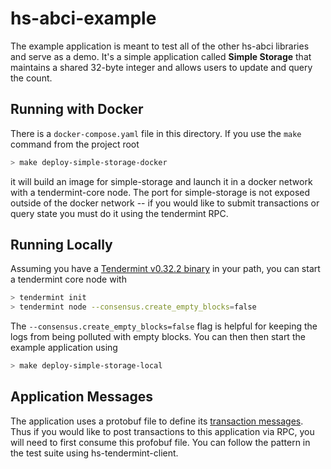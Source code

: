 # hs-abci-example

The example application is meant to test all of the other hs-abci libraries and serve as a demo.
It's a simple application called **Simple Storage** that maintains a shared 32-byte integer and
allows users to update and query the count.

## Running with Docker
There is a `docker-compose.yaml` file in this directory. If you use the `make` command from the project root

```bash
> make deploy-simple-storage-docker
```

it will build an image for simple-storage and launch it in a docker network
with a tendermint-core node. The port for simple-storage is not exposed outside of the docker network --
if you would like to submit transactions or query state you must do it using the tendermint RPC.

## Running Locally
Assuming you have a [Tendermint v0.32.2 binary](https://github.com/tendermint/tendermint/releases/tag/v0.32.2) in your path, you can start a tendermint core node with

```bash
> tendermint init
> tendermint node --consensus.create_empty_blocks=false
```

The `--consensus.create_empty_blocks=false` flag is helpful for keeping the logs from being polluted with empty blocks. You can then then start the example application using

```bash
> make deploy-simple-storage-local
```

## Application Messages
The application uses a protobuf file to define its [transaction messages](https://github.com/f-o-a-m/hs-abci/blob/master/hs-abci-example/protos/simple-storage/messages.proto). Thus if you would like to post transactions to this application via RPC, you will need to first consume
this profobuf file. You can follow the pattern in the test suite using hs-tendermint-client.
